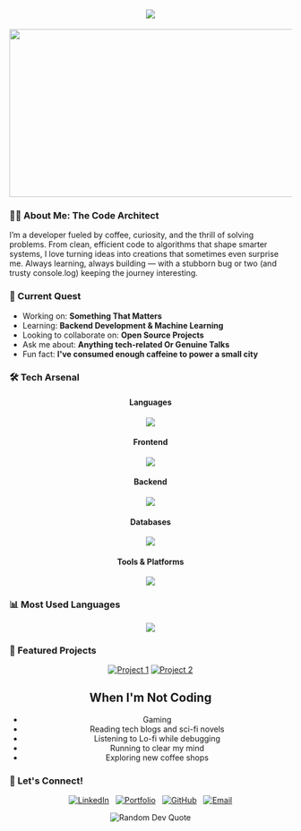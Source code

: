 
<h1 align="center">
  <img src="https://readme-typing-svg.herokuapp.com/?lines=Hello,+World!;I'm+M.R.I.N.A.L;Welcome+to+my+Digital+World!&center=true&size=23">
</h1>



<div align="center">
  <img src="https://media.giphy.com/media/dWesBcTLavkZuG35MI/giphy.gif" width="600" height="300"/>
</div>

### 🧙‍♂️ About Me: The Code Architect

I’m a developer fueled by coffee, curiosity, and the thrill of solving problems. From clean, efficient code to algorithms that shape smarter systems, I love turning ideas into creations that sometimes even surprise me. Always learning, always building — with a stubborn bug or two (and trusty console.log) keeping the journey interesting.
  


### 🎯 Current Quest

-  Working on: **Something That Matters**
-  Learning: **Backend Development & Machine Learning**
-  Looking to collaborate on: **Open Source Projects**
-  Ask me about: **Anything tech-related Or Genuine Talks**
-  Fun fact: **I've consumed enough caffeine to power a small city**



### 🛠️ Tech Arsenal

<div align="center">

#### Languages
<p align="center">
  <img src="https://skillicons.dev/icons?i=java,python,c,cpp,js,ts&theme=light" />
</p>


#### Frontend
<p align="center">
  <img src="https://skillicons.dev/icons?i=react,tailwindcss,bootstrap,nextjs&theme=light" />
</p>

#### Backend
<p align="center">
  <img src="https://skillicons.dev/icons?i=nodejs,express&theme=light" />
</p>

#### Databases
<p align="center">
  <img src="https://skillicons.dev/icons?i=mysql,mongodb&theme=light" />
</p>

#### Tools & Platforms
<p align="center">
  <img src="https://skillicons.dev/icons?i=vscode,idea,notion,vercel,git,github&theme=light" />
</p>

</div>

### 📊 Most Used Languages
<div align="center">
 <img src="https://github-readme-stats.vercel.app/api/top-langs/?username=coding-mrinal&layout=compact&theme=radical&count_private=true&include_all_commits=true&langs_count=8&cache_seconds=1800" />
</div>


### 💼 Featured Projects

<div align="center">
  
[![Project 1](https://github-readme-stats.vercel.app/api/pin/?username=coding-mrinal&repo=SanShop_Best_Ecom_Website&theme=radical&show_owner=true)](https://github.com/coding-mrinal/SanShop_Best_Ecom_Website)
[![Project 2](https://github-readme-stats.vercel.app/api/pin/?username=coding-mrinal&repo=AI_Chat_Assistant&theme=radical&show_owner=true)](https://github.com/coding-mrinal/AI_Chat_Assistant)

</div>




<div align="center">

## When I'm Not Coding

-  Gaming
-  Reading tech blogs and sci-fi novels
-  Listening to Lo-fi while debugging
-  Running to clear my mind
-  Exploring new coffee shops

</div>


### 🤝 Let's Connect!

<div align="center">

[![LinkedIn](https://skillicons.dev/icons?i=linkedin&theme=light)](https://www.linkedin.com/in/mrinal-mahapatra)&nbsp;&nbsp;
[![Portfolio](https://skillicons.dev/icons?i=vercel&theme=light)](https://mri-portfolio.vercel.app)&nbsp;&nbsp;
[![GitHub](https://skillicons.dev/icons?i=github&theme=light)](https://github.com/coding-mrinal/)&nbsp;&nbsp;
[![Email](https://skillicons.dev/icons?i=gmail&theme=light)](mailto:mrinalmahapatra2004@gmail.com)

</div>






<div align="center">
  <img src="https://quotes-github-readme.vercel.app/api?type=horizontal&theme=radical" alt="Random Dev Quote" />
</div>
